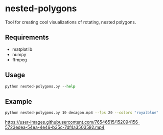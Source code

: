 # nested-polygons

Tool for creating cool visualizations of rotating, nested polygons.

## Requirements
* matplotlib
* numpy
* ffmpeg

## Usage
```python
python nested-polygons.py --help
```

## Example

```bash
python nested-polygons.py 10 decagon.mp4 --fps 20 --colors "royalblue" "silver"
```

https://user-images.githubusercontent.com/76546515/152094156-5723edea-54ea-4e46-b35c-7df4a3503592.mp4

